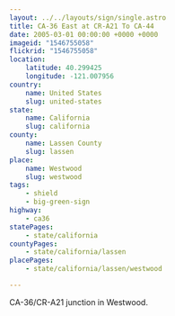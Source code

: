 ```yaml
---
layout: ../../layouts/sign/single.astro
title: CA-36 East at CR-A21 To CA-44
date: 2005-03-01 00:00:00 +0000 +0000
imageid: "1546755058"
flickrid: "1546755058"
location:
    latitude: 40.299425
    longitude: -121.007956
country:
    name: United States
    slug: united-states
state:
    name: California
    slug: california
county:
    name: Lassen County
    slug: lassen
place:
    name: Westwood
    slug: westwood
tags:
    - shield
    - big-green-sign
highway:
    - ca36
statePages:
    - state/california
countyPages:
    - state/california/lassen
placePages:
    - state/california/lassen/westwood

---
```

CA-36/CR-A21 junction in Westwood.